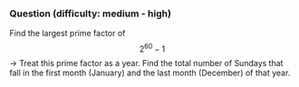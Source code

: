 ### Question (difficulty: medium - high)
Find the largest prime factor of 
$$
2^{60} - 1
$$
→ Treat this prime factor as a year. Find the total number of Sundays that fall in the first month (January) and the last month (December) of that year.